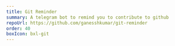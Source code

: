 ```yaml
---
title: Git Reminder
summary: A telegram bot to remind you to contribute to github
repoUrl: https://github.com/ganesshkumar/git-reminder
order: 40
boxIcon: bxl-git
---
```


<!-- On-going project aiming at building a complete computer (Von Neumann architecture) provided that NAND gate and D flip-flop is given. The hardware of the computer has been completed and an assembler has been written to convert the assembly code to binary code.  -->
